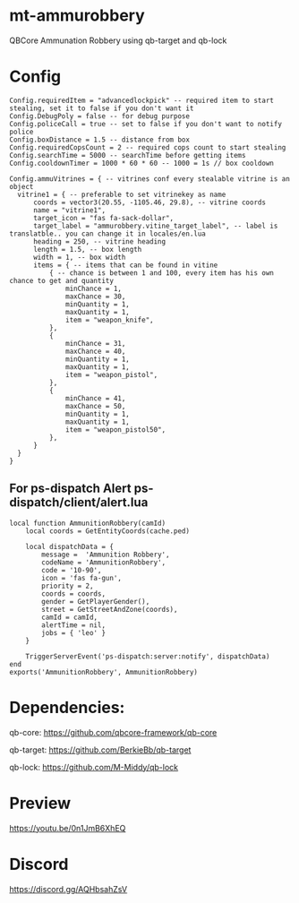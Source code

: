 # mt-ammurobbery
QBCore Ammunation Robbery using qb-target and qb-lock

# Config
```
Config.requiredItem = "advancedlockpick" -- required item to start stealing, set it to false if you don't want it
Config.DebugPoly = false -- for debug purpose
Config.policeCall = true -- set to false if you don't want to notify police 
Config.boxDistance = 1.5 -- distance from box
Config.requiredCopsCount = 2 -- required cops count to start stealing
Config.searchTime = 5000 -- searchTime before getting items
Config.cooldownTimer = 1000 * 60 * 60 -- 1000 = 1s // box cooldown

Config.ammuVitrines = { -- vitrines conf every stealable vitrine is an object
  vitrine1 = { -- preferable to set vitrinekey as name
      coords = vector3(20.55, -1105.46, 29.8), -- vitrine coords
      name = "vitrine1",
      target_icon = "fas fa-sack-dollar",
      target_label = "ammurobbery.vitine_target_label", -- label is translatble.. you can change it in locales/en.lua
      heading = 250, -- vitrine heading
      length = 1.5, -- box length
      width = 1, -- box width
      items = { -- items that can be found in vitine
          { -- chance is between 1 and 100, every item has his own chance to get and quantity
              minChance = 1,
              maxChance = 30,
              minQuantity = 1,
              maxQuantity = 1,
              item = "weapon_knife",
          },
          {
              minChance = 31,
              maxChance = 40,
              minQuantity = 1,
              maxQuantity = 1,
              item = "weapon_pistol",
          },
          {
              minChance = 41,
              maxChance = 50,
              minQuantity = 1,
              maxQuantity = 1,
              item = "weapon_pistol50",
          },
      }
  }
}
```

## For ps-dispatch Alert ps-dispatch/client/alert.lua
```
local function AmmunitionRobbery(camId)
    local coords = GetEntityCoords(cache.ped)

    local dispatchData = {
        message =  'Ammunition Robbery',
        codeName = 'AmmunitionRobbery',
        code = '10-90',
        icon = 'fas fa-gun',
        priority = 2,
        coords = coords,
        gender = GetPlayerGender(),
        street = GetStreetAndZone(coords),
        camId = camId,
        alertTime = nil,
        jobs = { 'leo' }
    }

    TriggerServerEvent('ps-dispatch:server:notify', dispatchData)
end
exports('AmmunitionRobbery', AmmunitionRobbery)
```

# Dependencies:
qb-core: https://github.com/qbcore-framework/qb-core

qb-target: https://github.com/BerkieBb/qb-target

qb-lock: https://github.com/M-Middy/qb-lock

# Preview
https://youtu.be/0n1JmB6XhEQ

# Discord
https://discord.gg/AQHbsahZsV 
